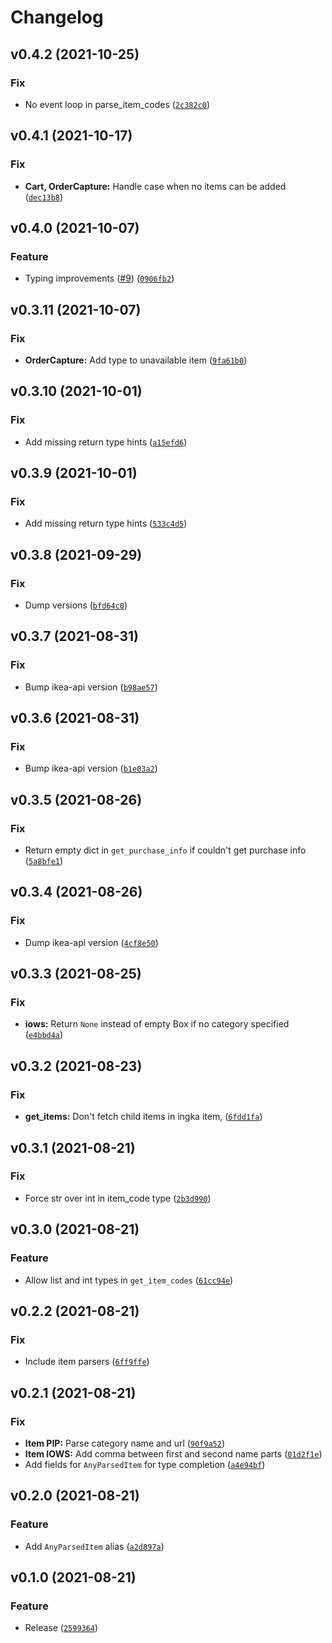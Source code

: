 <!-- prettier-ignore-start -->
# Changelog

<!--next-version-placeholder-->

## v0.4.2 (2021-10-25)
### Fix
* No event loop in parse_item_codes ([`2c382c0`](https://github.com/vrslev/ikea-api-wrapped/commit/2c382c0c00cae7d8af8fd5ff753534eca4adca78))

## v0.4.1 (2021-10-17)
### Fix
* **Cart, OrderCapture:** Handle case when no items can be added ([`dec13b8`](https://github.com/vrslev/ikea-api-wrapped/commit/dec13b8e95e10f1fc10c812bbae4c0e6d9ce85cc))

## v0.4.0 (2021-10-07)
### Feature
* Typing improvements ([#9](https://github.com/vrslev/ikea-api-wrapped/issues/9)) ([`0906fb2`](https://github.com/vrslev/ikea-api-wrapped/commit/0906fb2fafe50b9c8ff90cfa2d6939698b350a83))

## v0.3.11 (2021-10-07)
### Fix
* **OrderCapture:** Add type to unavailable item ([`9fa61b0`](https://github.com/vrslev/ikea-api-wrapped/commit/9fa61b0bccbb951a8773038599c228c424380659))

## v0.3.10 (2021-10-01)
### Fix
* Add missing return type hints ([`a15efd6`](https://github.com/vrslev/ikea-api-wrapped/commit/a15efd651229e7c2294d82830e881f95bb38b909))

## v0.3.9 (2021-10-01)
### Fix
* Add missing return type hints ([`533c4d5`](https://github.com/vrslev/ikea-api-wrapped/commit/533c4d5c4330d5d47730512e8798e4c9faefbfdc))

## v0.3.8 (2021-09-29)
### Fix
* Dump versions ([`bfd64c0`](https://github.com/vrslev/ikea-api-wrapped/commit/bfd64c0391541aee5e96866546635a00dc25333a))

## v0.3.7 (2021-08-31)
### Fix
* Bump ikea-api version ([`b98ae57`](https://github.com/vrslev/ikea-api-wrapped/commit/b98ae578ebe6177c587a09caded49c1c7957166f))

## v0.3.6 (2021-08-31)
### Fix
* Bump ikea-api version ([`b1e03a2`](https://github.com/vrslev/ikea-api-wrapped/commit/b1e03a2b58d5569637d8cce7068e4c0458a129eb))

## v0.3.5 (2021-08-26)
### Fix
* Return empty dict in `get_purchase_info` if couldn't get purchase info ([`5a8bfe1`](https://github.com/vrslev/ikea-api-wrapped/commit/5a8bfe14ba28d11764036b418b61a6f962c85d5a))

## v0.3.4 (2021-08-26)
### Fix
* Dump ikea-api version ([`4cf8e50`](https://github.com/vrslev/ikea-api-wrapped/commit/4cf8e50740e09b0604e17ac51f4ede7fbfd37772))

## v0.3.3 (2021-08-25)
### Fix
* **iows:** Return `None` instead of empty Box if no category specified ([`e4bbd4a`](https://github.com/vrslev/ikea-api-wrapped/commit/e4bbd4a5a8c83c2375658f29edef66ff7a2f986c))

## v0.3.2 (2021-08-23)
### Fix
* **get_items:** Don't fetch child items in ingka item, ([`6fdd1fa`](https://github.com/vrslev/ikea-api-wrapped/commit/6fdd1fa4769882449245e66e80fe41671ab66f84))

## v0.3.1 (2021-08-21)
### Fix
* Force str over int in item_code type ([`2b3d990`](https://github.com/vrslev/ikea-api-wrapped/commit/2b3d990d45c9c968a9c4913f397f7b23c0854830))

## v0.3.0 (2021-08-21)
### Feature
* Allow list and int types in `get_item_codes` ([`61cc94e`](https://github.com/vrslev/ikea-api-wrapped/commit/61cc94edc460ac77eaa3b46be2cc6aee44f8a45a))

## v0.2.2 (2021-08-21)
### Fix
* Include item parsers ([`6ff9ffe`](https://github.com/vrslev/ikea-api-wrapped/commit/6ff9ffe25c9e2775cc28078fa7bc12ff3ef2475b))

## v0.2.1 (2021-08-21)
### Fix
* **Item PIP:** Parse category name and url ([`90f9a52`](https://github.com/vrslev/ikea-api-wrapped/commit/90f9a5250a71d5169cd5e6cb8254e1e4b5758253))
* **Item IOWS:** Add comma between first and second name parts ([`01d2f1e`](https://github.com/vrslev/ikea-api-wrapped/commit/01d2f1ef0e90035bbfefc18f4dca1ffe316537b6))
* Add fields for `AnyParsedItem` for type completion ([`a4e94bf`](https://github.com/vrslev/ikea-api-wrapped/commit/a4e94bf99ea69e1d0dbceac338f6ee11e6f2c4a9))

## v0.2.0 (2021-08-21)
### Feature
* Add `AnyParsedItem` alias ([`a2d897a`](https://github.com/vrslev/ikea-api-wrapped/commit/a2d897a837c1f9f8e80109a78c6fee571d85641b))

## v0.1.0 (2021-08-21)
### Feature
* Release ([`2599364`](https://github.com/vrslev/ikea-api-wrapped/commit/259936474ad63e9a372f6c53b3a1d744ea17ff36))

<!-- prettier-ignore-end -->
